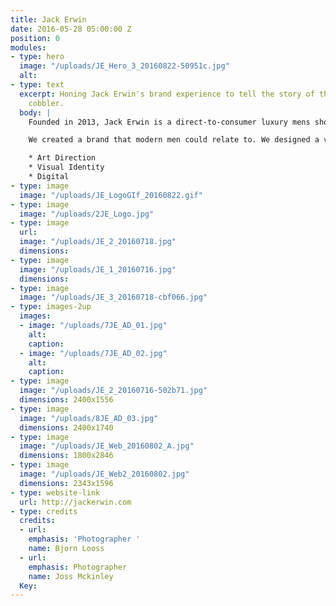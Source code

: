 ```yaml
---
title: Jack Erwin
date: 2016-05-28 05:00:00 Z
position: 0
modules:
- type: hero
  image: "/uploads/JE_Hero_3_20160822-50951c.jpg"
  alt: 
- type: text
  excerpt: Honing Jack Erwin's brand experience to tell the story of the contemporary
    cobbler.
  body: |
    Founded in 2013, Jack Erwin is a direct-to-consumer luxury mens shoe brand. Their point of differentiation: handmade Italian shoes at an affordable price. After two years of quick growth and success, we were engaged to hone Jack Erwin’s brand story, which meant rethinking their branded materials and digital experience as a holistic system.

    We created a brand that modern men could relate to. We designed a visual system that provoked the same trust between cobbler and man: Guarantee quality, product - and lifestyle. We evolved the logo mark, introduced consistent color and texture across printed material and in store. We art directed Spring and Fall campaigns, and directed the use of these assets across their digital channels. Last, we revamped their e-commerce experience by introducing a simplified content strategy, and strong branded elements throughout the website. The result was a brand that was confident, aspirational, understated, and truly reflected the men purchasing and wearing JE shoes.

    * Art Direction
    * Visual Identity
    * Digital
- type: image
  image: "/uploads/JE_LogoGIf_20160822.gif"
- type: image
  image: "/uploads/2JE_Logo.jpg"
- type: image
  url: 
  image: "/uploads/JE_2_20160718.jpg"
  dimensions: 
- type: image
  image: "/uploads/JE_1_20160716.jpg"
  dimensions: 
- type: image
  image: "/uploads/JE_3_20160718-cbf066.jpg"
- type: images-2up
  images:
  - image: "/uploads/7JE_AD_01.jpg"
    alt: 
    caption: 
  - image: "/uploads/7JE_AD_02.jpg"
    alt: 
    caption: 
- type: image
  image: "/uploads/JE_2_20160716-502b71.jpg"
  dimensions: 2400x1556
- type: image
  image: "/uploads/8JE_AD_03.jpg"
  dimensions: 2400x1740
- type: image
  image: "/uploads/JE_Web_20160802_A.jpg"
  dimensions: 1800x2846
- type: image
  image: "/uploads/JE_Web2_20160802.jpg"
  dimensions: 2343x1596
- type: website-link
  url: http://jackerwin.com
- type: credits
  credits:
  - url: 
    emphasis: 'Photographer '
    name: Bjorn Looss
  - url: 
    emphasis: Photographer
    name: Joss Mckinley
  Key: 
---
```



